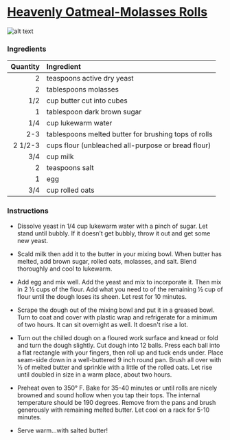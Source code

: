 # [Heavenly Oatmeal-Molasses Rolls](http://food52.com/recipes/8298-heavenly-oatmeal-molasses-rolls)
![alt text](https://images.food52.com/nVEort7wX-MAO-6dZ6PA_n6KMhU=/753x502/e758a4de-c2c0-4045-868d-261ebeb00d7d--2014-1030_molasses-rolls-008.jpg)
### Ingredients
|Quantity|Ingredient|
----------:|:-------
|2|teaspoons active dry yeast|
|2|tablespoons molasses|
|1/2|cup butter cut into cubes|
|1|tablespoon dark brown sugar|
|1/4|cup lukewarm water|
|2-3|tablespoons melted butter for brushing tops of rolls|
|2 1/2-3|cups flour (unbleached all-purpose or bread flour)|
|3/4|cup milk|
|2|teaspoons salt|
|1|egg|
|3/4|cup rolled oats|

### Instructions

* Dissolve yeast in 1/4 cup lukewarm water with a pinch of sugar. Let stand until bubbly. If it doesn’t get bubbly, throw it out and get some new yeast.

* Scald milk then add it to the butter in your mixing bowl. When butter has melted, add brown sugar, rolled oats, molasses, and salt. Blend thoroughly and cool to lukewarm.

* Add egg and mix well. Add the yeast and mix to incorporate it. Then mix in 2 ½ cups of the flour. Add what you need to of the remaining ½ cup of flour until the dough loses its sheen. Let rest for 10 minutes.

* Scrape the dough out of the mixing bowl and put it in a greased bowl. Turn to coat and cover with plastic wrap and refrigerate for a minimum of two hours. It can sit overnight as well. It doesn't rise a lot.

* Turn out the chilled dough on a floured work surface and knead or fold and turn the dough slightly. Cut dough into 12 balls. Press each ball into a flat rectangle with your fingers, then roll up and tuck ends under. Place seam-side down in a well-buttered 9 inch round pan. Brush all over with ½ of melted butter and sprinkle with a little of the rolled oats. Let rise until doubled in size in a warm place, about two hours.

* Preheat oven to 350° F. Bake for 35-40 minutes or until rolls are nicely browned and sound hollow when you tap their tops. The internal temperature should be 190 degrees. Remove from the pans and brush generously with remaining melted butter. Let cool on a rack for 5-10 minutes.

* Serve warm…with salted butter!